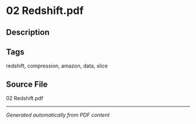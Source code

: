 # 02 Redshift.pdf

## Description

## Tags
redshift, compression, amazon, data, slice

## Source File
02 Redshift.pdf

---
*Generated automatically from PDF content*
